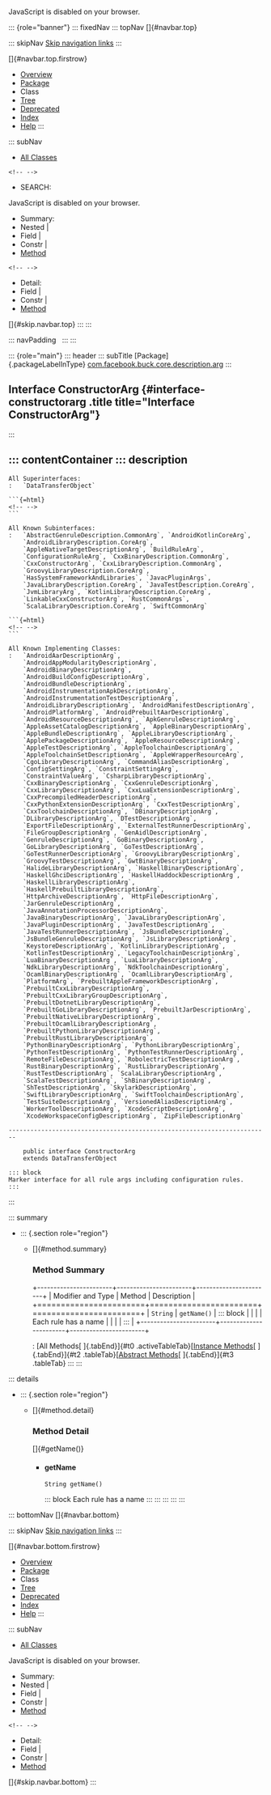 <div>

JavaScript is disabled on your browser.

</div>

::: {role="banner"}
::: fixedNav
::: topNav
[]{#navbar.top}

::: skipNav
[Skip navigation links](#skip.navbar.top "Skip navigation links")
:::

[]{#navbar.top.firstrow}

-   [Overview](../../../../../../index.html)
-   [Package](package-summary.html)
-   Class
-   [Tree](package-tree.html)
-   [Deprecated](../../../../../../deprecated-list.html)
-   [Index](../../../../../../index-all.html)
-   [Help](../../../../../../help-doc.html)
:::

::: subNav
-   [All Classes](../../../../../../allclasses.html)

```{=html}
<!-- -->
```
-   SEARCH:

<div>

<div>

JavaScript is disabled on your browser.

</div>

</div>

<div>

-   Summary: 
-   Nested \| 
-   Field \| 
-   Constr \| 
-   [Method](#method.summary)

```{=html}
<!-- -->
```
-   Detail: 
-   Field \| 
-   Constr \| 
-   [Method](#method.detail)

</div>

[]{#skip.navbar.top}
:::
:::

::: navPadding
 
:::
:::

::: {role="main"}
::: header
::: subTitle
[Package]{.packageLabelInType} [com.facebook.buck.core.description.arg](package-summary.html)
:::

## Interface ConstructorArg {#interface-constructorarg .title title="Interface ConstructorArg"}
:::

::: contentContainer
::: description
-   

    All Superinterfaces:
    :   `DataTransferObject`

    ```{=html}
    <!-- -->
    ```

    All Known Subinterfaces:
    :   `AbstractGenruleDescription.CommonArg`, `AndroidKotlinCoreArg`,
        `AndroidLibraryDescription.CoreArg`,
        `AppleNativeTargetDescriptionArg`, `BuildRuleArg`,
        `ConfigurationRuleArg`, `CxxBinaryDescription.CommonArg`,
        `CxxConstructorArg`, `CxxLibraryDescription.CommonArg`,
        `GroovyLibraryDescription.CoreArg`,
        `HasSystemFrameworkAndLibraries`, `JavacPluginArgs`,
        `JavaLibraryDescription.CoreArg`, `JavaTestDescription.CoreArg`,
        `JvmLibraryArg`, `KotlinLibraryDescription.CoreArg`,
        `LinkableCxxConstructorArg`, `RustCommonArgs`,
        `ScalaLibraryDescription.CoreArg`, `SwiftCommonArg`

    ```{=html}
    <!-- -->
    ```

    All Known Implementing Classes:
    :   `AndroidAarDescriptionArg`,
        `AndroidAppModularityDescriptionArg`,
        `AndroidBinaryDescriptionArg`,
        `AndroidBuildConfigDescriptionArg`,
        `AndroidBundleDescriptionArg`,
        `AndroidInstrumentationApkDescriptionArg`,
        `AndroidInstrumentationTestDescriptionArg`,
        `AndroidLibraryDescriptionArg`, `AndroidManifestDescriptionArg`,
        `AndroidPlatformArg`, `AndroidPrebuiltAarDescriptionArg`,
        `AndroidResourceDescriptionArg`, `ApkGenruleDescriptionArg`,
        `AppleAssetCatalogDescriptionArg`, `AppleBinaryDescriptionArg`,
        `AppleBundleDescriptionArg`, `AppleLibraryDescriptionArg`,
        `ApplePackageDescriptionArg`, `AppleResourceDescriptionArg`,
        `AppleTestDescriptionArg`, `AppleToolchainDescriptionArg`,
        `AppleToolchainSetDescriptionArg`, `AppleWrapperResourceArg`,
        `CgoLibraryDescriptionArg`, `CommandAliasDescriptionArg`,
        `ConfigSettingArg`, `ConstraintSettingArg`,
        `ConstraintValueArg`, `CsharpLibraryDescriptionArg`,
        `CxxBinaryDescriptionArg`, `CxxGenruleDescriptionArg`,
        `CxxLibraryDescriptionArg`, `CxxLuaExtensionDescriptionArg`,
        `CxxPrecompiledHeaderDescriptionArg`,
        `CxxPythonExtensionDescriptionArg`, `CxxTestDescriptionArg`,
        `CxxToolchainDescriptionArg`, `DBinaryDescriptionArg`,
        `DLibraryDescriptionArg`, `DTestDescriptionArg`,
        `ExportFileDescriptionArg`, `ExternalTestRunnerDescriptionArg`,
        `FileGroupDescriptionArg`, `GenAidlDescriptionArg`,
        `GenruleDescriptionArg`, `GoBinaryDescriptionArg`,
        `GoLibraryDescriptionArg`, `GoTestDescriptionArg`,
        `GoTestRunnerDescriptionArg`, `GroovyLibraryDescriptionArg`,
        `GroovyTestDescriptionArg`, `GwtBinaryDescriptionArg`,
        `HalideLibraryDescriptionArg`, `HaskellBinaryDescriptionArg`,
        `HaskellGhciDescriptionArg`, `HaskellHaddockDescriptionArg`,
        `HaskellLibraryDescriptionArg`,
        `HaskellPrebuiltLibraryDescriptionArg`,
        `HttpArchiveDescriptionArg`, `HttpFileDescriptionArg`,
        `JarGenruleDescriptionArg`,
        `JavaAnnotationProcessorDescriptionArg`,
        `JavaBinaryDescriptionArg`, `JavaLibraryDescriptionArg`,
        `JavaPluginDescriptionArg`, `JavaTestDescriptionArg`,
        `JavaTestRunnerDescriptionArg`, `JsBundleDescriptionArg`,
        `JsBundleGenruleDescriptionArg`, `JsLibraryDescriptionArg`,
        `KeystoreDescriptionArg`, `KotlinLibraryDescriptionArg`,
        `KotlinTestDescriptionArg`, `LegacyToolchainDescriptionArg`,
        `LuaBinaryDescriptionArg`, `LuaLibraryDescriptionArg`,
        `NdkLibraryDescriptionArg`, `NdkToolchainDescriptionArg`,
        `OcamlBinaryDescriptionArg`, `OcamlLibraryDescriptionArg`,
        `PlatformArg`, `PrebuiltAppleFrameworkDescriptionArg`,
        `PrebuiltCxxLibraryDescriptionArg`,
        `PrebuiltCxxLibraryGroupDescriptionArg`,
        `PrebuiltDotnetLibraryDescriptionArg`,
        `PrebuiltGoLibraryDescriptionArg`, `PrebuiltJarDescriptionArg`,
        `PrebuiltNativeLibraryDescriptionArg`,
        `PrebuiltOcamlLibraryDescriptionArg`,
        `PrebuiltPythonLibraryDescriptionArg`,
        `PrebuiltRustLibraryDescriptionArg`,
        `PythonBinaryDescriptionArg`, `PythonLibraryDescriptionArg`,
        `PythonTestDescriptionArg`, `PythonTestRunnerDescriptionArg`,
        `RemoteFileDescriptionArg`, `RobolectricTestDescriptionArg`,
        `RustBinaryDescriptionArg`, `RustLibraryDescriptionArg`,
        `RustTestDescriptionArg`, `ScalaLibraryDescriptionArg`,
        `ScalaTestDescriptionArg`, `ShBinaryDescriptionArg`,
        `ShTestDescriptionArg`, `SkylarkDescriptionArg`,
        `SwiftLibraryDescriptionArg`, `SwiftToolchainDescriptionArg`,
        `TestSuiteDescriptionArg`, `VersionedAliasDescriptionArg`,
        `WorkerToolDescriptionArg`, `XcodeScriptDescriptionArg`,
        `XcodeWorkspaceConfigDescriptionArg`, `ZipFileDescriptionArg`

    ------------------------------------------------------------------------

        public interface ConstructorArg
        extends DataTransferObject

    ::: block
    Marker interface for all rule args including configuration rules.
    :::
:::

::: summary
-   ::: {.section role="region"}
    -   []{#method.summary}

        ### Method Summary

        +-----------------------+-----------------------+-----------------------+
        | Modifier and Type     | Method                | Description           |
        +=======================+=======================+=======================+
        | `String`              | `getName()`           | ::: block             |
        |                       |                       | Each rule has a name  |
        |                       |                       | :::                   |
        +-----------------------+-----------------------+-----------------------+

        : [All Methods[ ]{.tabEnd}]{#t0 .activeTableTab}[[Instance
        Methods](javascript:show(2);)[ ]{.tabEnd}]{#t2
        .tableTab}[[Abstract
        Methods](javascript:show(4);)[ ]{.tabEnd}]{#t3 .tableTab}
    :::
:::

::: details
-   ::: {.section role="region"}
    -   []{#method.detail}

        ### Method Detail

        []{#getName()}

        -   #### getName

            ``` methodSignature
            String getName()
            ```

            ::: block
            Each rule has a name
            :::
    :::
:::
:::
:::

::: bottomNav
[]{#navbar.bottom}

::: skipNav
[Skip navigation links](#skip.navbar.bottom "Skip navigation links")
:::

[]{#navbar.bottom.firstrow}

-   [Overview](../../../../../../index.html)
-   [Package](package-summary.html)
-   Class
-   [Tree](package-tree.html)
-   [Deprecated](../../../../../../deprecated-list.html)
-   [Index](../../../../../../index-all.html)
-   [Help](../../../../../../help-doc.html)
:::

::: subNav
-   [All Classes](../../../../../../allclasses.html)

<div>

<div>

JavaScript is disabled on your browser.

</div>

</div>

<div>

-   Summary: 
-   Nested \| 
-   Field \| 
-   Constr \| 
-   [Method](#method.summary)

```{=html}
<!-- -->
```
-   Detail: 
-   Field \| 
-   Constr \| 
-   [Method](#method.detail)

</div>

[]{#skip.navbar.bottom}
:::
